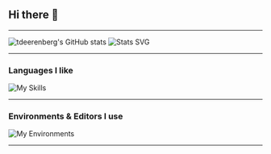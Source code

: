 ## Hi there 👋

---

![tdeerenberg's GitHub stats](https://github-readme-stats.vercel.app/api?username=tdeerenberg&show_icons=true&theme=dark)
![Stats SVG](https://github-readme-stats.vercel.app/api/top-langs/?username=tdeerenberg&layout=compact&count_private=true&show_icons=true&theme=dark)

---

### Languages I like
![My Skills](https://skillicons.dev/icons?i=python,rust,bash,html,css)

---

### Environments & Editors I use
![My Environments](https://skillicons.dev/icons?i=linux,docker,vscode,vim)

---
